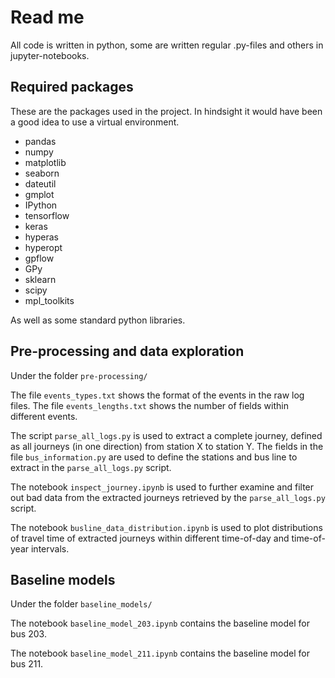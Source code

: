 # Read me

All code is written in python, some are written regular .py-files and others in jupyter-notebooks.

## Required packages

These are the packages used in the project. In hindsight it would have been a good idea to use a virtual environment. 

* pandas
* numpy
* matplotlib
* seaborn
* dateutil
* gmplot
* IPython
* tensorflow
* keras
* hyperas
* hyperopt
* gpflow
* GPy
* sklearn
* scipy
* mpl_toolkits

As well as some standard python libraries.

## Pre-processing and data exploration

Under the folder `pre-processing/`

The file `events_types.txt` shows the format of the events in the raw log files.
The file `events_lengths.txt` shows the number of fields within different events.

The script `parse_all_logs.py` is used to extract a complete journey, defined as all journeys (in one direction) from station X to station Y.
The fields in the file `bus_information.py` are used to define the stations and bus line to extract in the `parse_all_logs.py` script.

The notebook `inspect_journey.ipynb` is used to further examine and filter out bad data from the extracted journeys retrieved by the `parse_all_logs.py` script.

The notebook `busline_data_distribution.ipynb` is used to plot distributions of travel time of extracted journeys within different time-of-day and time-of-year intervals.


## Baseline models

Under the folder `baseline_models/`

The notebook `baseline_model_203.ipynb` contains the baseline model for bus 203.

The notebook `baseline_model_211.ipynb` contains the baseline model for bus 211.
